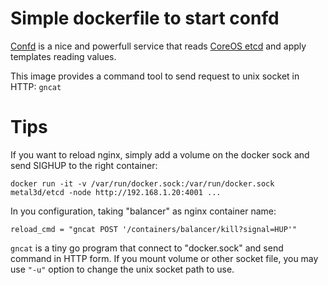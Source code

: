 # Simple dockerfile to start confd

[Confd](https://github.com/kelseyhightower/confd) is a nice and powerfull service that reads [CoreOS etcd](https://github.com/coreos/etcd) and apply templates reading values.

This image provides a command tool to send request to unix socket in HTTP: `gncat`

# Tips

If you want to reload nginx, simply add a volume on the docker sock and send SIGHUP to the right container:

```
docker run -it -v /var/run/docker.sock:/var/run/docker.sock metal3d/etcd -node http://192.168.1.20:4001 ...
```

In you configuration, taking "balancer" as nginx container name:

```
reload_cmd = "gncat POST '/containers/balancer/kill?signal=HUP'"
```

`gncat` is a tiny go program that connect to "docker.sock" and send command in HTTP form. If you mount volume or other socket file, you may use `"-u"` option to change the unix socket path to use.



